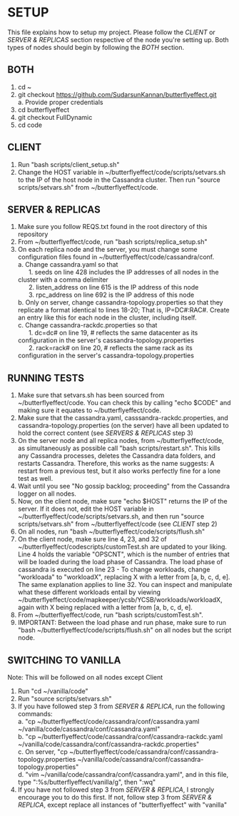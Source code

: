 # SETUP
This file explains how to setup my project. Please follow the *CLIENT* or *SERVER & REPLICAS* section respective of the node you're setting up. Both types of nodes should begin by following the *BOTH* section.

## BOTH
1. cd ~
2. git checkout https://github.com/SudarsunKannan/butterflyeffect.git  
    a. Provide proper credentials
3. cd butterflyeffect
4. git checkout FullDynamic
5. cd code

## CLIENT
1. Run "bash scripts/client\_setup.sh"
2. Change the HOST variable in ~/butterflyeffect/code/scripts/setvars.sh to the IP of the host node in the Cassandra cluster. Then run "source scripts/setvars.sh" from ~/butterflyeffect/code.

## SERVER & REPLICAS
1. Make sure you follow REQS.txt found in the root directory of this repository
2. From ~/butterflyeffect/code, run "bash scripts/replica\_setup.sh"
3. On each replica node and the server, you must change some configuration files found in ~/butterflyeffect/code/cassandra/conf.  
    a. Change cassandra.yaml so that  
        &nbsp;&nbsp;&nbsp;&nbsp;&nbsp;&nbsp;1. seeds on line 428 includes the IP addresses of all nodes in the cluster with a comma delimiter  
        &nbsp;&nbsp;&nbsp;&nbsp;&nbsp;&nbsp;2. listen_address on line 615 is the IP address of this node  
        &nbsp;&nbsp;&nbsp;&nbsp;&nbsp;&nbsp;3. rpc_address on line 692 is the IP address of this node  
    b. Only on server, change cassandra-topology.properties so that they replicate a format identical to lines 18-20; That is, IP=DC#:RAC#. Create an entry like this for each node in the cluster, including itself.  
    c. Change cassandra-rackdc.properties so that  
        &nbsp;&nbsp;&nbsp;&nbsp;&nbsp;&nbsp;1. dc=dc# on line 19, # reflects the same datacenter as its configuration in the server's cassandra-topology.properties  
        &nbsp;&nbsp;&nbsp;&nbsp;&nbsp;&nbsp;2. rack=rack# on line 20, # reflects the same rack as its configuration in the server's cassandra-topology.properties

## RUNNING TESTS
1. Make sure that setvars.sh has been sourced from ~/butterflyeffect/code. You can check this by calling "echo $CODE" and making sure it equates to ~/butterflyeffect/code.
2. Make sure that the cassandra.yaml, casssandra-rackdc.properties, and cassandra-topology.properties (on the server) have all been updated to hold the correct content (see *SERVERS & REPLICAS* step 3)
3. On the server node and all replica nodes, from ~/butterflyeffect/code, as simultaneously as possible call "bash scripts/restart.sh". This kills any Cassandra processes, deletes the Cassandra data folders, and restarts Cassandra. Therefore, this works as the name suggests: A restart from a previous test, but it also works perfectly fine for a lone test as well.
4. Wait until you see "No gossip backlog; proceeding" from the Cassandra logger on all nodes.
5. Now, on the client node, make sure "echo $HOST" returns the IP of the server. If it does not, edit the HOST variable in ~/butterflyeffect/code/scripts/setvars.sh, and then run "source scripts/setvars.sh" from ~/butterflyeffect/code (see *CLIENT* step 2) 
6. On all nodes, run "bash ~/butterflyeffect/code/scripts/flush.sh"
7. On the client node, make sure line 4, 23, and 32 of ~/butterflyeffect/codescripts/customTest.sh are updated to your liking. Line 4 holds the variable "OPSCNT", which is the number of entries that will be loaded during the load phase of Cassandra. The load phase of cassandra is executed on line 23 - To change workloads, change "workloada" to "workloadX", replacing X with a letter from [a, b, c, d, e]. The same explanation applies to line 32. You can inspect and manipulate what these different workloads entail by viewing ~/butterflyeffect/code/mapkeeper/ycsb/YCSB/workloads/workloadX, again with X being replaced with a letter from [a, b, c, d, e].
8. From ~/butterflyeffect/code, run "bash scripts/customTest.sh".
9. IMPORTANT: Between the load phase and run phase, make sure to run "bash ~/butterflyeffect/code/scripts/flush.sh" on all nodes but the script node.

## SWITCHING TO VANILLA
Note: This will be followed on all nodes except Client
1. Run "cd ~/vanilla/code"
2. Run "source scripts/setvars.sh"
3. If you have followed step 3 from *SERVER & REPLICA*, run the following commands:  
    a. "cp ~/butterflyeffect/code/cassandra/conf/cassandra.yaml ~/vanilla/code/cassandra/conf/cassandra.yaml"  
    b. "cp ~/butterflyeffect/code/cassandra/conf/cassandra-rackdc.yaml ~/vanilla/code/cassandra/conf/cassandra-rackdc.properties"  
    c. On server, "cp ~/butterflyeffect/code/cassandra/conf/cassandra-topology.properties ~/vanilla/code/cassandra/conf/cassandra-topology.properties"  
    d. "vim ~/vanilla/code/cassandra/conf/cassandra.yaml", and in this file, type ":%s/butterflyeffect/vanilla/g", then ":wq" 
4. If you have not followed step 3 from *SERVER & REPLICA*, I strongly encourage you to do this first. If not, follow step 3 from *SERVER & REPLICA*, except replace all instances of "butterflyeffect" with "vanilla"
